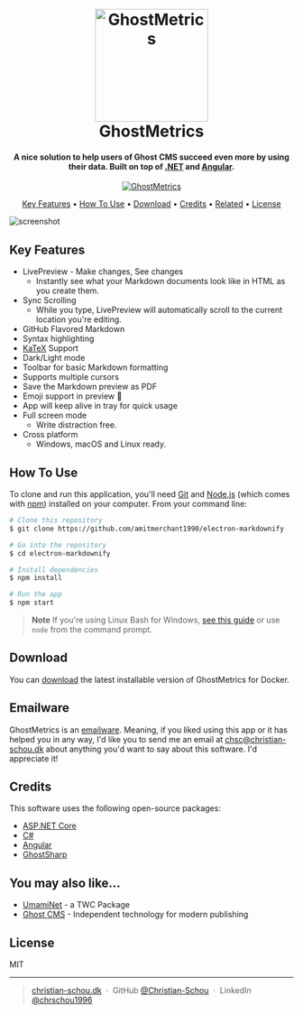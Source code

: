<h1 align="center">
  <br>
  <a href="https://christian-schou.dk/ghostmetrics"><img src="https://github.com/Christian-Schou/GhostMetrics/blob/main/assets/img/ghostmetrics-github-logo.png" alt="GhostMetrics" width="200"></a>
  <br>
  GhostMetrics
  <br>
</h1>

<h4 align="center">A nice solution to help users of Ghost CMS succeed even more by using their data. Built on top of <a href="https://dotnet.microsoft.com/en-us/" target="_blank">.NET</a> and <a href="https://angular.io/">Angular</a>.</h4>

<p align="center">
  <a href="https://github.com/Christian-Schou/GhostMetrics/actions/workflows/build.yml">
    <img src="https://github.com/Christian-Schou/GhostMetrics/actions/workflows/build.yml/badge.svg?branch=main" alt="GhostMetrics">
  </a>
</p>

<p align="center">
  <a href="#key-features">Key Features</a> •
  <a href="#how-to-use">How To Use</a> •
  <a href="#download">Download</a> •
  <a href="#credits">Credits</a> •
  <a href="#related">Related</a> •
  <a href="#license">License</a>
</p>

![screenshot](https://raw.githubusercontent.com/amitmerchant1990/electron-markdownify/master/app/img/markdownify.gif)

## Key Features

* LivePreview - Make changes, See changes
  - Instantly see what your Markdown documents look like in HTML as you create them.
* Sync Scrolling
  - While you type, LivePreview will automatically scroll to the current location you're editing.
* GitHub Flavored Markdown  
* Syntax highlighting
* [KaTeX](https://khan.github.io/KaTeX/) Support
* Dark/Light mode
* Toolbar for basic Markdown formatting
* Supports multiple cursors
* Save the Markdown preview as PDF
* Emoji support in preview :tada:
* App will keep alive in tray for quick usage
* Full screen mode
  - Write distraction free.
* Cross platform
  - Windows, macOS and Linux ready.

## How To Use

To clone and run this application, you'll need [Git](https://git-scm.com) and [Node.js](https://nodejs.org/en/download/) (which comes with [npm](http://npmjs.com)) installed on your computer. From your command line:

```bash
# Clone this repository
$ git clone https://github.com/amitmerchant1990/electron-markdownify

# Go into the repository
$ cd electron-markdownify

# Install dependencies
$ npm install

# Run the app
$ npm start
```

> **Note**
> If you're using Linux Bash for Windows, [see this guide](https://www.howtogeek.com/261575/how-to-run-graphical-linux-desktop-applications-from-windows-10s-bash-shell/) or use `node` from the command prompt.


## Download

You can [download](https://github.com/) the latest installable version of GhostMetrics for Docker.

## Emailware

GhostMetrics is an [emailware](https://en.wiktionary.org/wiki/emailware). Meaning, if you liked using this app or it has helped you in any way, I'd like you to send me an email at <chsc@christian-schou.dk> about anything you'd want to say about this software. I'd appreciate it!

## Credits

This software uses the following open-source packages:

- [ASP.NET Core](https://github.com/dotnet/aspnetcore)
- [C#](https://dotnet.microsoft.com/en-us/languages/csharp)
- [Angular](https://angular.io/)
- [GhostSharp](https://github.com/grantwinney/GhostSharp)

## You may also like...

- [UmamiNet](https://github.com/amitmerchant1990/pomolectron) - a TWC Package
- [Ghost CMS](https://ghost.org/) - Independent technology for modern publishing

## License

MIT

---

> [christian-schou.dk](https://christian-schou.dk) &nbsp;&middot;&nbsp;
> GitHub [@Christian-Schou](https://github.com/Christian-Schou) &nbsp;&middot;&nbsp;
> LinkedIn [@chrschou1996](https://www.linkedin.com/in/chrschou1996/)

